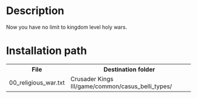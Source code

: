 # Description

Now you have no limit to kingdom level holy wars.

# Installation path
<table style="width:100%">
  <tr>
    <th>File</th>
    <th>Destination folder</th>
  </tr>
  <tr>
    <td>00_religious_war.txt</td>
    <td>Crusader Kings III/game/common/casus_belli_types/</tr>
</table>
